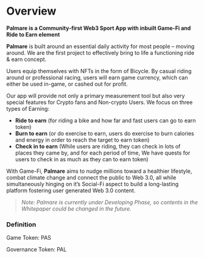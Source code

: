 # Overview

**Palmare is a Community-first Web3 Sport App with inbuilt Game-Fi and Ride to Earn element**

**Palmare** is built around an essential daily activity for most people – moving around. We are the first project to effectively bring to life a functioning ride & earn concept.

Users equip themselves with NFTs in the form of Bicycle. By casual riding around or professional racing, users will earn game currency, which can either be used in-game, or cashed out for profit.

Our app will provide not only a primary measurement tool but also very special features for Crypto fans and Non-crypto Users. We focus on three types of Earning:

* **Ride to earn** (for riding a bike and how far and fast users can go to earn token)
* **Burn to earn** (or do exercise to earn, users do exercise to burn calories and energy in order to reach the target to earn token)
* **Check in to earn** (While users are riding, they can check in lots of places they came by, and for each period of time, We have quests for users to check in as much as they can to earn token)

With Game-Fi, **Palmare** aims to nudge millions toward a healthier lifestyle, combat climate change and connect the public to Web 3.0, all while simultaneously hinging on it’s Social-Fi aspect to build a long-lasting platform fostering user generated Web 3.0 content.

> _Note: Palmare is currently under Developing Phase, so contents in the Whitepaper could be changed in the future._

### Definition

Game Token: PAS

Governance Token: PAL
